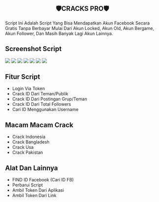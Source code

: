 <h2 align="center">🛡CRACKS PRO🛡</h2>
Script Ini Adalah Script Yang Bisa Mendapatkan Akun Facebook Secara Gratis Tanpa Berbayar Mulai Dari Akun Locked, Akun Old, Akun Bergame, Akun Follower, Dan Masih Banyak Lagi Akun Lainnya. 

## Screenshot Script 
<img src="https://github.com/RP306/RP306/blob/main/CRACKSPRO1.jpg" />
<img src="https://github.com/RP306/RP306/blob/main/CRACKSPRO2.jpg" />
<img src="https://github.com/RP306/RP306/blob/main/CRACKSPRO3.jpg" />
<img src="https://github.com/RP306/RP306/blob/main/CRACKSPRO4.jpg" />
<img src="https://github.com/RP306/RP306/blob/main/CRACKSPRO5.jpg" />
<img src="https://github.com/RP306/RP306/blob/main/CRACKSPRO5.jpg" />
<img src="https://github.com/RP306/RP306/blob/main/CRACKSPRO6.jpg" />

## Fitur Script 
- Login Via Token
- Crack ID Dari Teman/Publik
- Crack ID Dari Postingan Grup/Teman
- Crack ID Dari Total Followers
- Cari ID Menggunakan Username

## Macam Macam Crack
- Crack Indonesia 
- Crack Bangladesh 
- Crack Usa 
- Crack Pakistan 

## Alat Dan Lainnya 
- FIND ID Facebook (Cari ID FB) 
- Perbarui Script
- Ambil Token Dari Aplikasi 
- Ambil Token Dari Link
